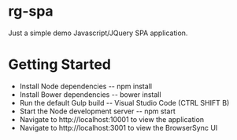 # rg-spa

Just a simple demo Javascript/JQuery SPA application.

# Getting Started

- Install Node dependencies -- npm install
- Install Bower dependencies -- bower install
- Run the default Gulp build -- Visual Studio Code (CTRL SHIFT B)
- Start the Node development server -- npm start
- Navigate to http://localhost:10001 to view the application
- Navigate to http://localhost:3001 to view the BrowserSync UI

